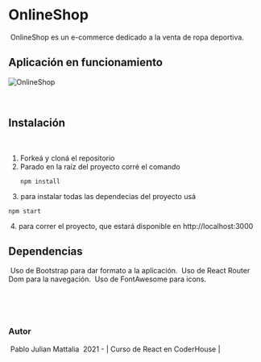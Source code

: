 # OnlineShop

​
OnlineShop es un e-commerce dedicado a la venta de ropa deportiva.

## Aplicación en funcionamiento
​![OnlineShop](https://user-images.githubusercontent.com/78376278/136219538-4ef56ad9-ea60-4e32-bfa6-c008b93841dc.gif)

​
## Instalación
​
1. Forkeá y cloná el repositorio
​
2. Parado en la raíz del proyecto corré el comando 
​
   ```
   npm install
   ```
​
​
3.  para instalar todas las dependecias del proyecto usá 
​
   ```
   npm start
   ```
​
4. para correr el proyecto, que estará disponible en http://localhost:3000
​
​
​
## Dependencias
​
Uso de Bootstrap para dar formato a la aplicación.
​
Uso de React Router Dom para la navegación.
​
Uso de FontAwesome para icons.
​
​
​

​

​
### Autor
​
Pablo Julian Mattalia
​
2021 - | Curso de React en CoderHouse |
